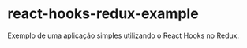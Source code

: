 <h1>react-hooks-redux-example</h1> 

<p>Exemplo de uma aplicação simples utilizando o React Hooks no Redux.</p>
